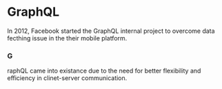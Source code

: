 # GraphQL

In 2012, Facebook started the GraphQL internal project to overcome data fecthing issue in the their mobile platform.

<H3>G</H3> raphQL came into existance due to the need for better flexibility and efficiency in clinet-server communication.
